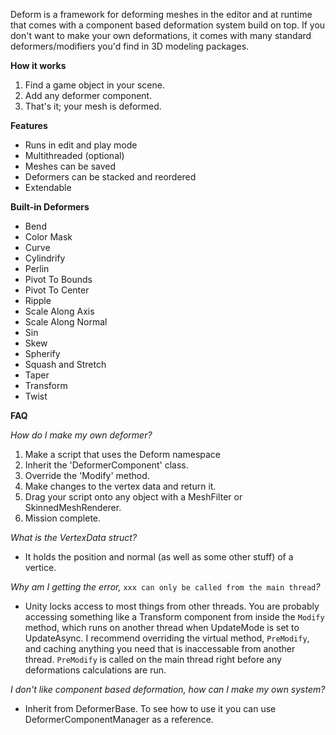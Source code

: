 Deform is a framework for deforming meshes in the editor and at runtime that comes with a component based deformation system build on top.
If you don't want to make your own deformations, it comes with many standard deformers/modifiers you'd find in 3D modeling packages.

**How it works**
1. Find a game object in your scene.
2. Add any deformer component.
3. That's it; your mesh is deformed.

**Features**
- Runs in edit and play mode
- Multithreaded (optional)
- Meshes can be saved
- Deformers can be stacked and reordered
- Extendable

**Built-in Deformers**
- Bend
- Color Mask
- Curve
- Cylindrify
- Perlin
- Pivot To Bounds
- Pivot To Center
- Ripple
- Scale Along Axis
- Scale Along Normal
- Sin
- Skew
- Spherify
- Squash and Stretch
- Taper
- Transform
- Twist

**FAQ**

_How do I make my own deformer?_
1. Make a script that uses the Deform namespace
2. Inherit the 'DeformerComponent' class.
3. Override the 'Modify' method.
4. Make changes to the vertex data and return it.
5. Drag your script onto any object with a MeshFilter or SkinnedMeshRenderer.
6. Mission complete.

_What is the VertexData struct?_
- It holds the position and normal (as well as some other stuff) of a vertice.

_Why am I getting the error,_ `xxx can only be called from the main thread`_?_
- Unity locks access to most things from other threads. You are probably accessing something like a Transform component from inside the `Modify` method, which runs on another thread when UpdateMode is set to UpdateAsync. I recommend overriding the virtual method, `PreModify`, and caching anything you need that is inaccessable from another thread. `PreModify` is called on the main thread right before any deformations calculations are run.

_I don't like component based deformation, how can I make my own system?_
- Inherit from DeformerBase. To see how to use it you can use DeformerComponentManager as a reference.
